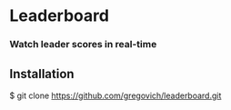 Leaderboard
===========

### Watch leader scores in real-time

Installation
------------
$ git clone https://github.com/gregovich/leaderboard.git

